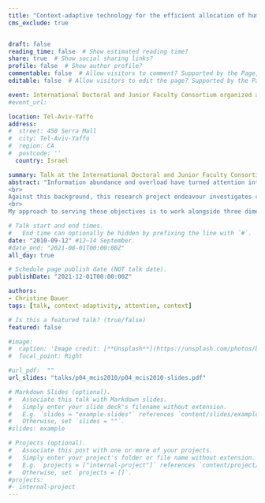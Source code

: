 ```yaml
---
title: "Context-adaptive technology for the efficient allocation of human attention"
cms_exclude: true


draft: false
reading_time: false  # Show estimated reading time?
share: true  # Show social sharing links?
profile: false  # Show author profile?
commentable: false  # Allow visitors to comment? Supported by the Page, Post, and Docs content types.
editable: false  # Allow visitors to edit the page? Supported by the Page, Post, and Docs content types.

event: International Doctoral and Junior Faculty Consortium organized at 5th Mediterranean Conference of Information Systems (MCIS 2010)
#event_url: 

location: Tel-Aviv-Yaffo
address:
#  street: 450 Serra Mall
#  city: Tel-Aviv-Yaffo
#  region: CA
#  postcode: ''
  country: Israel

summary: Talk at the International Doctoral and Junior Faculty Consortium organized at 5th Mediterranean Conference of Information Systems (MCIS 2010).
abstract: "Information abundance and overload have turned attention into an increasingly scarce resource. Technologies such as the World Wide Web, corporate networks, and mobile devices attack our desktops with a barrage of information. As employees, consumers, and private individuals, we face the increasingly difficult task of allocating our attention efficiently and in a way that maximizes the utility of our everyday transactions. In many circumstances---such as encountering e-mail spam---individuals are becoming so frustrated that they begin to avoid various services. Advertising effectiveness has suffered dramatically. Important corporate notices (such as security warnings) go unnoticed.
<br>
Against this background, this research project endeavour investigates context-adaptive technology for the efficient allocation of human attention. The main objectives are to investigate (i) which type of context information should be considered by context-adaptive services to serve all market players' needs alongside the value chain (e.g., suppliers, intermediaries such as advertising agencies, vendors, users), (ii) in which ways should systems ideally adapt to context, (iii) and what are sustainable business models for context-adaptive services. Research will particularly consider the whole picture of concerned parties since the advancement of context-adaptive technology and services is relevant for all market players of value chain.
<br>
My approach to serving these objectives is to work alongside three dimensions: technology, business, and users. The users' dimension (such as \"How do users perceive and accept context-adaptive services?\") serves as the basic dimension, which is treated from a technology and business perspective."

# Talk start and end times.
#   End time can optionally be hidden by prefixing the line with `#`.
date: "2010-09-12" #12–14 September.
#date_end: "2021-08-01T00:00:00Z"
all_day: true

# Schedule page publish date (NOT talk date).
publishDate: "2021-12-01T00:00:00Z"

authors:
- Christine Bauer
tags: [talk, context-adaptivity, attention, context]

# Is this a featured talk? (true/false)
featured: false

#image:
#  caption: 'Image credit: [**Unsplash**](https://unsplash.com/photos/bzdhc5b3Bxs)'
#  focal_point: Right

#url_pdf:  ""
url_slides: "talks/p04_mcis2010/p04_mcis2010-slides.pdf"

# Markdown Slides (optional).
#   Associate this talk with Markdown slides.
#   Simply enter your slide deck's filename without extension.
#   E.g. `slides = "example-slides"` references `content/slides/example-slides.md`.
#   Otherwise, set `slides = ""`.
#slides: example

# Projects (optional).
#   Associate this post with one or more of your projects.
#   Simply enter your project's folder or file name without extension.
#   E.g. `projects = ["internal-project"]` references `content/project/deep-learning/index.md`.
#   Otherwise, set `projects = []`.
#projects:
#- internal-project
---
```



